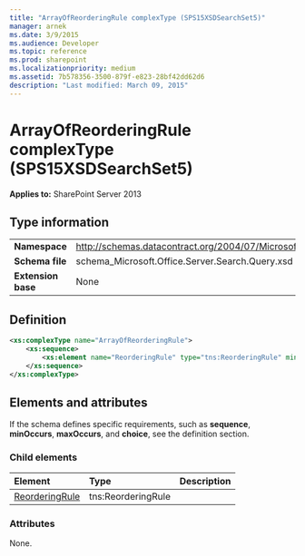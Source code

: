 ```yaml
---
title: "ArrayOfReorderingRule complexType (SPS15XSDSearchSet5)"
manager: arnek
ms.date: 3/9/2015
ms.audience: Developer
ms.topic: reference
ms.prod: sharepoint
ms.localizationpriority: medium
ms.assetid: 7b578356-3500-879f-e823-28bf42dd62d6
description: "Last modified: March 09, 2015"
---
```


# ArrayOfReorderingRule complexType (SPS15XSDSearchSet5)

**Applies to:** SharePoint Server 2013
  
## Type information

|||
|:-----|:-----|
|**Namespace** <br/> |http://schemas.datacontract.org/2004/07/Microsoft.Office.Server.Search.Query  <br/> |
|**Schema file** <br/> |schema_Microsoft.Office.Server.Search.Query.xsd  <br/> |
|**Extension base** <br/> |None  <br/> |
   
## Definition

```XML
<xs:complexType name="ArrayOfReorderingRule">
    <xs:sequence>
        <xs:element name="ReorderingRule" type="tns:ReorderingRule" minOccurs="0" maxOccurs="unbounded"></xs:element>
    </xs:sequence>
</xs:complexType>

```

## Elements and attributes

If the schema defines specific requirements, such as **sequence**, **minOccurs**, **maxOccurs**, and **choice**, see the definition section. 
  
### Child elements

|**Element**|**Type**|**Description**|
|:-----|:-----|:-----|
|[ReorderingRule](reorderingrule-element-arrayofreorderingrule-complextypesps15xsdsearchset5.md) <br/> |tns:ReorderingRule  <br/> ||
   
### Attributes

None.
  

